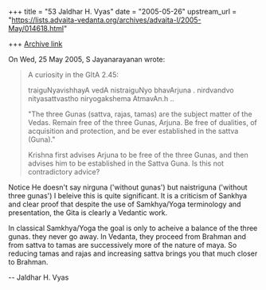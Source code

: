 +++
title = "53 Jaldhar H. Vyas"
date = "2005-05-26"
upstream_url = "https://lists.advaita-vedanta.org/archives/advaita-l/2005-May/014618.html"

+++
[Archive link](https://lists.advaita-vedanta.org/archives/advaita-l/2005-May/014618.html)

On Wed, 25 May 2005, S Jayanarayanan wrote:

> A curiosity in the GItA 2.45:
>
> traiguNyavishhayA vedA nistraiguNyo bhavArjuna .
> nirdvandvo nityasattvastho niryogakshema AtmavAn.h ..
>
> "The three Gunas (sattva, rajas, tamas) are the subject matter
> of the Vedas. Remain free of the three Gunas, Arjuna. Be free of
> dualities, of acquisition and protection, and be ever
> established in the sattva (Guna)."
>
> Krishna first advises Arjuna to be free of the three Gunas, and
> then advises him to be established in the Sattva Guna. Is this
> not contradictory advice?
>

Notice He doesn't say nirguna ('without gunas')  but naistriguna ('without 
three gunas')  I beleive this is quite significant.  It is a criticism of 
Sankhya and clear proof that despite the use of Samkhya/Yoga terminology 
and presentation, the Gita is clearly a Vedantic work.

In classical Samkhya/Yoga the goal is only to acheive a balance of the 
three gunas.  they never go away.  In Vedanta, they proceed from Brahman 
and from sattva to tamas are successively more of the nature of maya.  So 
reducing tamas and rajas and increasing sattva brings you that much closer 
to Brahman.

-- 
Jaldhar H. Vyas <jaldhar at braincells.com>

